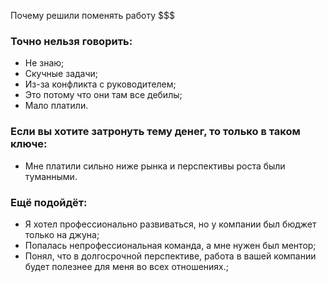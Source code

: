 Почему решили поменять работу
$$$
### Точно нельзя говорить:
- Не знаю;
- Скучные задачи;
- Из-за конфликта с руководителем;
- Это потому что они там все дебилы;
- Мало платили.

### Если вы хотите затронуть тему денег, то только в таком ключе:
- Мне платили сильно ниже рынка и перспективы роста были туманными.

### Ещё подойдёт:
- Я хотел профессионально развиваться, но у компании был бюджет только на джуна;
- Попалась непрофессиональная команда, а мне нужен был ментор;
- Понял, что в долгосрочной перспективе, работа в вашей компании будет полезнее для меня во всех отношениях.;